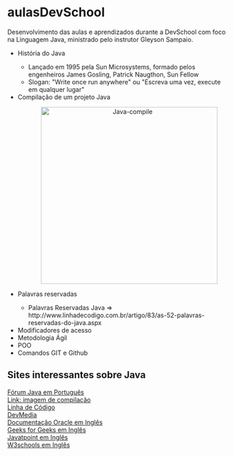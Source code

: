# aulasDevSchool
Desenvolvimento das aulas e aprendizados durante a DevSchool com foco na Linguagem Java, ministrado pelo instrutor Gleyson Sampaio.
<ul>
  <li>História do Java</li>
    <ul>
      <li>Lançado em 1995 pela Sun Microsystems, formado pelos engenheiros James Gosling, Patrick Naugthon, Sun Fellow</li>
      <li>Slogan: "Write once run anywhere" ou "Escreva uma vez, execute em qualquer lugar"</li>
    </ul>
  <li>Compilação de um projeto Java</li>
    <ul>
      <p align= "center">
        <img src="http://taylorlopes.com/wp-content/uploads/2012/10/codigofonte-bytecode-jvm.png" alt="Java-compile" width="400" />
      </p>
    </ul>
 
  <li>Palavras reservadas</li>
  <ul>  
    <li>Palavras Reservadas Java => http://www.linhadecodigo.com.br/artigo/83/as-52-palavras-reservadas-do-java.aspx</li>
  </ul>  
 
  <li>Modificadores de acesso</li>
  
  <li>Metodologia Ágil</li>
  
  <li>POO</li>
  
  <li>Comandos GIT e Github</li>
</ul>

## Sites interessantes sobre Java
[Fórum Java em Português](https://www.guj.com.br/c/programacao/java)<br/>
[Link: imagem de compilação](http://taylorlopes.com/codigo-fonte-bytecode-e-jvm/)<br/>
[Linha de Código](http://www.linhadecodigo.com.br/java.aspx)<br/>
[DevMedia](https://www.devmedia.com.br/java/)<br/>
[Documentação Oracle em Inglês](https://docs.oracle.com/javase/8/docs/)<br/>
[Geeks for Geeks em Inglês](https://www.geeksforgeeks.org/java/?ref=shm)<br/>
[Javatpoint em Inglês](https://www.javatpoint.com/java-tutorial)<br/>
[W3schools em Inglês](https://www.w3schools.com/java/default.asp)<br/>



